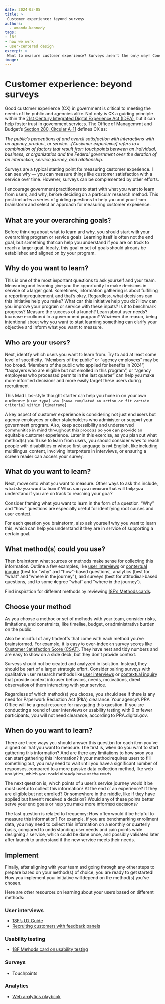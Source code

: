 ```yaml
---
date: 2024-03-05
title: >
 Customer experience: beyond surveys
authors: 
  - amanda-kennedy
tags: 
- 18f
- how we work
- user-centered design
excerpt: >
 Want to measure customer experience? Surveys aren’t the only way! Consider these guiding questions to help your team select an approach based on what you want to learn.
image:
---
```


# Customer experience: beyond surveys
Good customer experience (CX) in government is critical to meeting the needs of the public and agencies alike. Not only is CX a guiding principle within the [21st Century Integrated Digital Experience Act (IDEA)](https://digital.gov/resources/delivering-digital-first-public-experience/), but it can help foster trust in government services. The Office of Management and Budget’s [Section 280, Circular A-11](https://www.whitehouse.gov/wp-content/uploads/2018/06/s280.pdf) defines CX as:

_The public's perceptions of and overall satisfaction with interactions with an agency, product, or service…[Customer experience] refers to a combination of factors that result from touchpoints between an individual, business, or organization and   the Federal government over the duration of an interaction, service journey, and relationship._

Surveys are a typical starting point for measuring customer experience. I can see why — you can measure things like customer satisfaction with a service over time. However, surveys can be complemented by other efforts. 

I encourage government practitioners to start with what you want to learn from users, and why, before deciding on a particular research method. This post includes a series of guiding questions to help you and your team brainstorm and select an approach for measuring customer experience.

## What are your overarching goals?
Before thinking about what to learn and why, you should start with your overarching program or service goals. Learning itself is often not the end goal, but something that can help you understand if you are on track to reach a larger goal. Ideally, this goal or set of goals should already be established and aligned on by your program. 

## Why do you want to learn?
This is one of the most important questions to ask yourself and your team. Measuring and learning give you the opportunity to make decisions in service of a larger goal. Sometimes, information gathering is about fulfilling a reporting requirement, and that’s okay. Regardless, what decisions can this initiative help you make? What can this initiative help you do? How can you improve your program or service with these inputs? Is it to benchmark progress? Measure the success of a launch? Learn about user needs? Increase enrollment in a government program? Whatever the reason, being intentional about why you want to start learning something can clarify your objective and inform what you want to measure.

## Who are your users?
Next, identify which users you want to learn from. Try to add at least some level of specificity. “Members of the public” or “agency employees” may be too broad. “Members of the public who applied for benefits in 2024”, “taxpayers who are eligible but not enrolled in this program”, or “agency employees who processed permits in the last quarter” can help you make more informed decisions and more easily target these users during recruitment. 

This Mad Libs-style thought starter can help you hone in on your own audience: `[user type] who [have completed an action or fit certain criteria] within [timeframe]`

A key aspect of customer experience is considering not just end users but agency employees or other stakeholders who administer or support your government program.
Also, keep accessibility and underserved communities in mind throughout this process so you can provide an equitable customer experience. Later in this exercise, as you plan out what method(s) you’ll use to learn from users, you should consider ways to reach people with disabilities or whose first language is not English, like including multilingual content, involving interpreters in interviews, or ensuring a screen reader can access your survey.

## What do you want to learn?
Next, move onto what you want to measure. Other ways to ask this include, what do you want to learn? What can you measure that will help you understand if you are on track to reaching your goal? 

Consider framing what you want to learn in the form of a question. “Why” and “how” questions are especially useful for identifying root causes and user context. 

For each question you brainstorm, also ask yourself why you want to learn this, which can help you understand if they are in service of supporting a certain goal.

## What method(s) could you use?
Then brainstorm what sources or methods make sense for collecting this information. Outline a few examples, like [user interviews](https://guides.18f.gov/methods/discover/stakeholder-and-user-interviews/) or [contextual inquiry](https://guides.18f.gov/methods/discover/contextual-inquiry/) (best for "why" and "how"-based questions), analytics (best for "what" and "where in the journey"), and surveys (best for attitudinal-based questions, and to some degree "what" and "where in the journey"). 

Find inspiration for different methods by reviewing [18F’s Methods cards](https://guides.18f.gov/methods/).

## Choose your method
As you choose a method or set of methods with your team, consider risks, limitations, and constraints, like timeline, budget, or administrative burden on the public. 

Also be mindful of any tradeoffs that come with each method you’ve brainstormed. For example, it is easy to over-index on survey scores like [Customer Satisfaction Score (CSAT)](https://digital.gov/2016/08/05/csat-nps-ces-3-easy-ways-to-measure-customer-experience-cx/). They have neat and tidy numbers and are easy to show on a slide deck, but they don’t provide context.  

Surveys should not be created and analyzed in isolation. Instead, they should be part of a larger strategic effort. Consider pairing surveys with qualitative user research methods like [user interviews](https://guides.18f.gov/methods/discover/stakeholder-and-user-interviews/) or [contextual inquiry](https://guides.18f.gov/methods/discover/contextual-inquiry/) that provide context into user behaviors, needs, motivations, direct observation of them interacting with your service. 

Regardless of which method(s) you choose, you should see if there is any need for Paperwork Reduction Act (PRA) clearance. Your agency’s PRA Office will be a great resource for navigating this question. If you are conducting a round of user interviews or usability testing with 9 or fewer participants, you will not need clearance, according to [PRA.digital.gov](https://pra.digital.gov/do-i-need-clearance/).

## When do you want to learn?
There are three ways you should answer this question for each item you’ve aligned on that you want to measure. The first is, when do you want to start gathering this information? And are there any limitations to how soon you can start gathering this information? If your method requires users to fill something out, you may need to wait until you have a significant number of responses, compared to a more passive data collection method, like web analytics, which you could already have at the ready.

The next question is, which points of a user’s service journey would it be most useful to collect this information? At the end of an experience? If they are eligible but not enrolled? Or somewhere in the middle, like if they have applied but haven’t received a decision? Would any of these points better serve your end goals or help you make more informed decisions?

The last question is related to frequency: How often would it be helpful to measure this information? For example, if you are benchmarking enrollment data, you may need to collect this information on a monthly or quarterly basis, compared to understanding user needs and pain points while designing a service, which could be done once, and possibly validated later after launch to understand if the new service meets their needs.

## Implement
Finally, after aligning with your team and going through any other steps to prepare based on your method(s) of choice, you are ready to get started! How you implement your initiative will depend on the method(s) you’ve chosen. 

Here are other resources on learning about your users based on different methods:

### User interviews
 - [18F’s UX Guide](https://guides.18f.gov/ux-guide/research/plan/)
 - [Recruiting customers with feedback panels](https://18f.gsa.gov/2024/02/01/gathering-feedback-with-customer-panels/)

### Usability testing
 - [18F Methods card on usability testing](https://guides.18f.gov/methods/validate/usability-testing/)

### Surveys
 - [Touchpoints](https://touchpoints.digital.gov/)

### Analytics
 - [Web analytics playbook](https://digital.gov/guides/web-analytics-playbook/)

